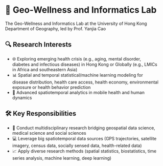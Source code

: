 # 🔬 Geo-Wellness and Informatics Lab
The Geo-Wellness and Informatics Lab at the University of Hong Kong Department of Geography, led by Prof. Yanjia Cao

## 🔍 Research Interests

- 🌐 Exploring emerging health crisis (e.g., aging, mental disorder, diabetes and infectious diseases) in Hong Kong or Globally (e.g., LMICs in Africa and southeastern Asia)
- 📊 Spatial and temporal statistical/machine learning modeling for disease distribution, health care access, health economy, environmental exposure or health behavior prediction
- 📱 Advanced spatiotemporal analytics in mobile health and human dynamics

## 🛠️ Key Responsibilities

- 🔄 Conduct multidisciplinary research bridging geospatial data science, medical science and social sciences
- 💻 Leverage big spatiotemporal data sources (GPS trajectories, satellite imagery, census data, socially sensed data, health-related data)
- 📈 Apply diverse research methods (spatial statistics, biostatistics, time series analysis, machine learning, deep learning)


